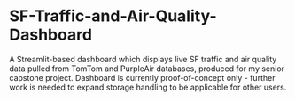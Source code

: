 # SF-Traffic-and-Air-Quality-Dashboard

A Streamlit-based dashboard which displays live SF traffic and air quality data pulled from TomTom and PurpleAir databases, produced for my senior capstone project. Dashboard is currently proof-of-concept only - further work is needed to expand storage handling to be applicable for other users.  
